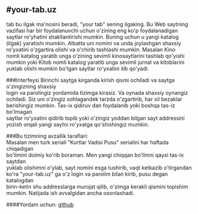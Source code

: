 #your-tab.uz
---
tab bu ilgak ma'nosini beradi, "your tab" sening ilgaking. Bu Web saytning  
vazifasi har bir foydalanuvchi uchun o'zining eng ko'p foydalanadigan   
saytlar ro'yhatini shakllantirishi mumkin. Buning uchun u yangi katalog   
(ilgak) yaratishi mumkin. Albatta uni nomini va unda joylashgan shaxsiy  
ro'yxatini o'zgartira olishi va o'chirib tashlashi mumkin. Masalan Kino  
nomli katalog yaratib unga o'zining sevimli kinosaytlarini tashlab qo'yishi  
mumkin yoki Kitob nomli katalog yaratib unga sevimli jurnal va kitoblarini  
yuklab olishi mumkin bo'lgan saytlar ro'yxatini ilib qo'yadi.  

###Interfeysi
Birinchi saytga kirganda kirish qismi ochiladi va saytga o'zingizning shaxsiy  
login va parolingiz yordamida tizimga kirasiz. Va oynada shaxsiy oynangiz  
ochiladi. Siz uni o'zingiz xohlagandek tarzda o'zgartirib, har xil bezaklar  
berishingiz mumkin. Tas-ix qidiruv dan foydalanib yoki boshqa tas-iz bo'lmagan  
saytlar ro'yxatini qidirib topib yoki o'zingiz yoddan bilgan sayt addressini  
yozish orqali yangi saytni ro'yxatga qo'shishingiz mumkin. 

###Bu tizimning avzallik taraflari:  
Masalan men turk seriali "Kurtlar Vadisi Pusu" serialini har haftada chiqadigan  
bo'limini doimiy ko'rib boraman. Men yangi chiqqan bo'limni qaysi tas-ix saytdan  
yuklab olishimni o'ylab, sayt nomini esga tushirib, vaqt ketkazib o'tirgandan  
ko'ra "your-tab.uz" ga o'z login va parolim bilan kirib, pusu degan katalogdan  
birin-ketin shu addresslarga murojat qilib, o'zimga kerakli qismini topishim  
mumkin. Natijada ish avvalgidan ancha osonlashadi.

####Yordam uchun:
[github](https://github.com/DostonAkhmedov/your-tab)